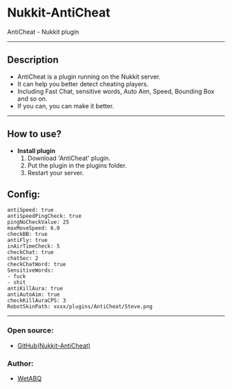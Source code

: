 # Nukkit-AntiCheat
AntiCheat  - Nukkit plugin

--------

## Description

  - AntiCheat is a plugin running on the Nukkit server.
  - It can help you better detect cheating players.
  - Including Fast Chat, sensitive words, Auto Aim, Speed, Bounding Box and so on.
  - If you can, you can make it better.

--------

## How to use?

- **Install plugin**
  1. Download 'AntiCheat' plugin.
  2. Put the plugin in the plugins folder.
  3. Restart your server.

## Config:
```
antiSpeed: true
antiSpeedPingCheck: true
pingNoCheckValue: 25
maxMoveSpeed: 6.0
checkBB: true
antiFly: true
inAirTimeCheck: 5
checkChat: true
chatSec: 2
checkChatWord: true
SensitiveWords:
- fuck
- shit
antiKillAura: true
antiAutoAim: true
checkKillAuraCPS: 3
RobotSkinPath: xxxx/plugins/AntiCheat/Steve.png
```

--------

### Open source:

- [GitHub(Nukkit-AntiCheat)](https://github.com/WetABQ/Nukkit-AntiCheat)

### Author:

- [WetABQ](https://github.com/WetABQ)
